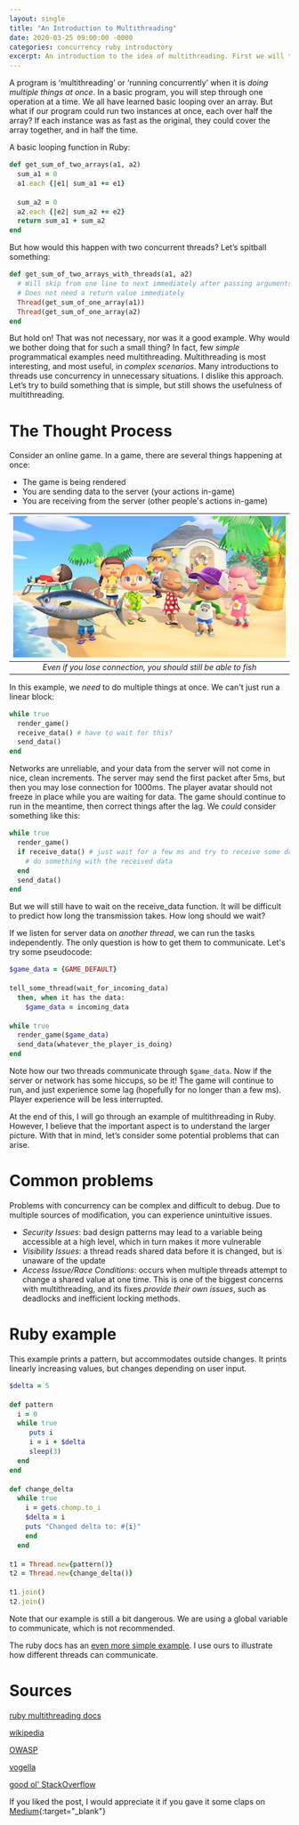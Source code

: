 ```yaml
---
layout: single
title: "An Introduction to Multithreading"
date: 2020-03-25 09:00:00 -0000
categories: concurrency ruby introductory
excerpt: An introduction to the idea of multithreading. First we will talk about reasons for concurrency, then we will give examples.
---
```




A program is ‘multithreading’ or ‘running concurrently’ when it is _doing multiple things at once_. In a basic program, you will step through one operation at a time. We all have learned basic looping over an array. But what if our program could run two instances at once, each over half the array? If each instance was as fast as the original, they could cover the array together, and in half the time.

A basic looping function in Ruby:

```ruby
def get_sum_of_two_arrays(a1, a2)
  sum_a1 = 0
  a1.each {|e1| sum_a1 += e1}

  sum_a2 = 0
  a2.each {|e2| sum_a2 += e2}
  return sum_a1 + sum_a2
end
```

But how would this happen with two concurrent threads? Let’s spitball something:

```ruby
def get_sum_of_two_arrays_with_threads(a1, a2)
  # Will skip from one line to next immediately after passing arguments
  # Does not need a return value immediately
  Thread(get_sum_of_one_array(a1))
  Thread(get_sum_of_one_array(a2)
end
```

But hold on! That was not necessary, nor was it a good example. Why would we bother doing that for such a small thing? In fact, few _simple_ programmatical examples need multithreading. Multithreading is most interesting, and most useful, in _complex scenarios_. Many introductions to threads use concurrency in unnecessary situations. I dislike this approach. Let’s try to build something that is simple, but still shows the usefulness of multithreading.

# The Thought Process

Consider an online game. In a game, there are several things happening at once:
  - The game is being rendered
  - You are sending data to the server (your actions in-game)
  - You are receiving from the server (other people's actions in-game)

| ![An example of an online game](/assets/images/blogs/multithreading_image.jpeg "An online game") |
|:--:|
| *Even if you lose connection, you should still be able to fish* |


In this example, we _need_ to do multiple things at once. We can't just run a linear block:
```ruby
while true 
  render_game()
  receive_data() # have to wait for this?
  send_data()
end
```
Networks are unreliable, and your data from the server will not come in nice, clean increments. The server may send the first packet after 5ms, but then you may lose connection for 1000ms. The player avatar should not freeze in place while you are waiting for data. The game should continue to run in the meantime, then correct things after the lag. We _could_ consider something like this:
```ruby
while true 
  render_game()
  if receive_data() # just wait for a few ms and try to receive some data
    # do something with the received data
  end
  send_data()
end
```
But we will still have to wait on the receive_data function. It will be difficult to predict how long the transmission takes. How long should we wait?

If we listen for server data on _another thread_, we can run the tasks independently. The only question is how to get them to communicate. Let's try some pseudocode:
```ruby
$game_data = {GAME_DEFAULT}

tell_some_thread(wait_for_incoming_data)
  then, when it has the data:
    $game_data = incoming_data

while true
  render_game($game_data)
  send_data(whatever_the_player_is_doing)
end
```
Note how our two threads communicate through `$game_data`. Now if the server or network has some hiccups, so be it! The game will continue to run, and just experience some lag (hopefully for no longer than a few ms). Player experience will be less interrupted.

At the end of this, I will go through an example of multithreading in Ruby. However, I believe that the important aspect is to understand the larger picture. With that in mind, let’s consider some potential problems that can arise. 

# Common problems

Problems with concurrency can be complex and difficult to debug. Due to multiple sources of modification, you can experience unintuitive issues.
  - _Security Issues_: bad design patterns may lead to a variable being accessible at a high level, which in turn makes it more vulnerable
  - _Visibility Issues_: a thread reads shared data before it is changed, but is unaware of the update
  - _Access Issue/Race Conditions_: occurs when multiple threads attempt to change a shared value at one time. This is one of the biggest concerns with multithreading, and its fixes _provide their own issues_, such as deadlocks and inefficient locking methods.

# Ruby example
This example prints a pattern, but accommodates outside changes. It prints linearly increasing values, but changes depending on user input.
```ruby
$delta = 5

def pattern
  i = 0
  while true
     puts i
     i = i + $delta
     sleep(3)
  end
end

def change_delta
  while true
    i = gets.chomp.to_i
    $delta = i
    puts "Changed delta to: #{i}"
    end
  end

t1 = Thread.new{pattern()}
t2 = Thread.new{change_delta()}

t1.join()
t2.join()
```

Note that our example is still a bit dangerous. We are using a global variable to communicate, which is not recommended.

The ruby docs has an [even more simple example](https://www.tutorialspoint.com/ruby/ruby_multithreading.htm). I use ours to illustrate how different threads can communicate.

# Sources

[ruby multithreading docs](https://www.tutorialspoint.com/ruby/ruby_multithreading.htm)

[wikipedia](https://en.wikipedia.org/wiki/Thread_(computing)#Multithreading)

[OWASP](https://www.owasp.org/images/blogs/8/8e/OWASP_NZDay_2011_BrettMoore_ConcurrencyVulnerabilities.pdf)

[vogella](https://www.vogella.com/tutorials/JavaConcurrency/article.html#concurrency-issues)

[good ol' StackOverflow](https://stackoverflow.com/questions/34510/what-is-a-race-condition)

If you liked the post, I would appreciate it if you gave it some claps on [Medium](https://medium.com/@eking_30347/an-introduction-to-multithreading-72d57d075ef1){:target="_blank"}